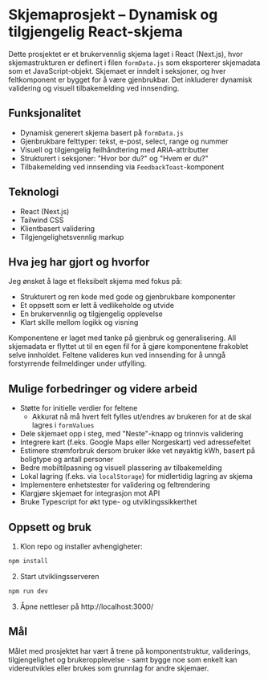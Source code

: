 # Skjemaprosjekt – Dynamisk og tilgjengelig React-skjema

Dette prosjektet er et brukervennlig skjema laget i React (Next.js), hvor skjemastrukturen er definert i filen `formData.js` som eksporterer skjemadata som et JavaScript-objekt.
Skjemaet er inndelt i seksjoner, og hver feltkomponent er bygget for å være gjenbrukbar. Det inkluderer dynamisk validering og visuell tilbakemelding ved innsending.

## Funksjonalitet

- Dynamisk generert skjema basert på `formData.js`
- Gjenbrukbare felttyper: tekst, e-post, select, range og nummer
- Visuell og tilgjengelig feilhåndtering med ARIA-attributter
- Strukturert i seksjoner: "Hvor bor du?" og "Hvem er du?"
- Tilbakemelding ved innsending via `FeedbackToast`-komponent

## Teknologi

- React (Next.js)
- Tailwind CSS
- Klientbasert validering
- Tilgjengelighetsvennlig markup

## Hva jeg har gjort og hvorfor

Jeg ønsket å lage et fleksibelt skjema med fokus på:

- Strukturert og ren kode med gode og gjenbrukbare komponenter
- Et oppsett som er lett å vedlikeholde og utvide
- En brukervennlig og tilgjengelig opplevelse
- Klart skille mellom logikk og visning

Komponentene er laget med tanke på gjenbruk og generalisering. All skjemadata er flyttet ut til en egen fil for å gjøre komponentene frakoblet selve innholdet. Feltene valideres kun ved innsending for å unngå forstyrrende feilmeldinger under utfylling.

## Mulige forbedringer og videre arbeid

- Støtte for initielle verdier for feltene
    - Akkurat nå må hvert felt fylles ut/endres av brukeren for at de skal lagres i `formValues`
- Dele skjemaet opp i steg, med "Neste"-knapp og trinnvis validering
- Integrere kart (f.eks. Google Maps eller Norgeskart) ved adressefeltet
- Estimere strømforbruk dersom bruker ikke vet nøyaktig kWh, basert på boligtype og antall personer
- Bedre mobiltilpasning og visuell plassering av tilbakemelding
- Lokal lagring (f.eks. via `localStorage`) for midlertidig lagring av skjema
- Implementere enhetstester for validering og feltrendering
- Klargjøre skjemaet for integrasjon mot API
- Bruke Typescript for økt type- og utviklingssikkerthet

## Oppsett og bruk

1. Klon repo og installer avhengigheter:

```sh
npm install
```

2. Start utviklingsserveren

```sh
npm run dev
```

3. Åpne nettleser på http://localhost:3000/


## Mål

Målet med prosjektet har vært å trene på komponentstruktur, validerings, tilgjengelighet og brukeropplevelse - samt bygge noe som enkelt kan videreutvikles eller brukes som grunnlag for andre skjemaer. 

